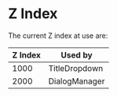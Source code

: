 Z Index
===

The current Z index at use are:

| Z Index | Used by       |
|---------|---------------|
| 1000    | TitleDropdown |
| 2000    | DialogManager |